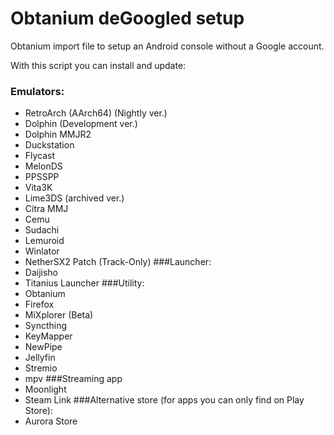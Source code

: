 # Obtanium deGoogled setup
Obtanium import file to setup an Android console without a Google account.

With this script you can install and update:
### Emulators:
  - RetroArch (AArch64) (Nightly ver.)
  - Dolphin (Development ver.)
  - Dolphin MMJR2
  - Duckstation
  - Flycast
  - MelonDS
  - PPSSPP
  - Vita3K
  - Lime3DS (archived ver.)
  - Citra MMJ
  - Cemu
  - Sudachi
  - Lemuroid
  - Winlator
  - NetherSX2 Patch (Track-Only)
###Launcher:
  - Daijisho
  - Titanius Launcher
###Utility:
  - Obtanium
  - Firefox
  - MiXplorer (Beta)
  - Syncthing
  - KeyMapper
  - NewPipe
  - Jellyfin
  - Stremio
  - mpv
###Streaming app
  - Moonlight
  - Steam Link
###Alternative store (for apps you can only find on Play Store):
  - Aurora Store
